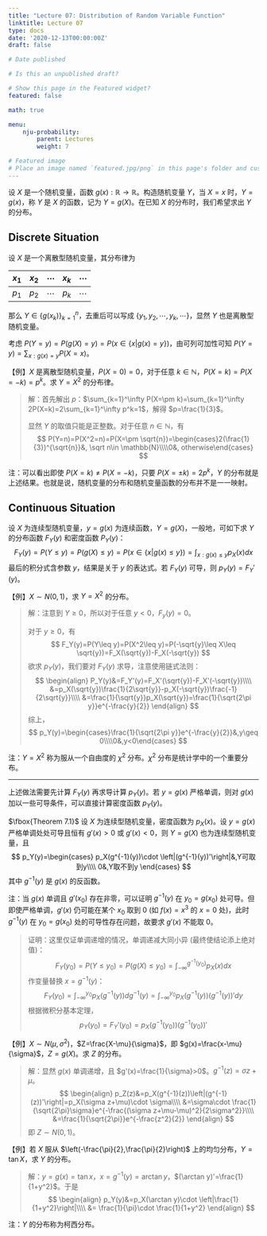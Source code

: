 ```yaml
---
title: "Lecture 07: Distribution of Random Variable Function"
linktitle: Lecture 07
type: docs
date: '2020-12-13T00:00:00Z'
draft: false

# Date published

# Is this an unpublished draft?

# Show this page in the Featured widget?
featured: false

math: true

menu:
    nju-probability:
        parent: Lectures
        weight: 7

# Featured image
# Place an image named `featured.jpg/png` in this page's folder and customize its options here.
--- 
```


设 $X$ 是一个随机变量，函数 $g(x):\mathbb R\rightarrow \mathbb{R}$。构造随机变量 $Y$，当 $X=x$ 时，$Y=g(x)$，称 $Y$ 是 $X$ 的函数，记为 $Y=g(X)$。在已知 $X$ 的分布时，我们希望求出 $Y$ 的分布。

## Discrete Situation

设 $X$ 是一个离散型随机变量，其分布律为

| $x_1$ | $x_2$ | $\cdots$ | $x_k$ | $\cdots$ |
| ----- | ----- | -------- | ----- | -------- |
| $p_1$ | $p_2$ | $\cdots$ | $p_k$ | $\cdots$ |

那么 $Y\in \{g(x_k)\}_{k=1}^n$，去重后可以写成 $\{y_1,y_2,\cdots,y_k,\cdots\}$，显然 $Y$ 也是离散型随机变量。

考虑 $P(Y=y)=P(g(X)=y)=P(x\in\{x|g(x)=y\})$，由可列可加性可知 $P(Y=y)=\sum_{x:g(x)=y}P(X=x)$。

【例】$X$ 是离散型随机变量，$P(X=0)=0$，对于任意 $k\in \mathbb{N}$，$P(X=k)=P(X=-k)=p^k$。求 $Y=X^2$ 的分布律。

> 解：首先解出 $p$：$\sum_{k=1}^\infty P(X=\pm k)=\sum_{k=1}^\infty 2P(X=k)=2\sum_{k=1}^\infty p^k=1$，解得 $p=\frac{1}{3}$。
>
> 显然 $Y$ 的取值只能是正整数。对于任意 $n\in \mathbb{N}$，有
> $$
> P(Y=n)=P(X^2=n)=P(X=\pm \sqrt{n})=\begin{cases}2(\frac{1}{3})^{\sqrt{n}}&, \sqrt n\in \mathbb{N}\\\\0&, otherwise\end{cases}
> $$

注：可以看出即使 $P(X=k)\neq P(X=-k)$，只要 $P(X=\pm k)=2p^k$，$Y$ 的分布就是上述结果。也就是说，随机变量的分布和随机变量函数的分布并不是一一映射。

## Continuous Situation

设 $X$ 为连续型随机变量，$y=g(x)$ 为连续函数，$Y=g(X)$，一般地，可如下求 $Y$ 的分布函数 $F_Y(y)$ 和密度函数 $P_Y(y)$：
$$
F_Y(y)=P(Y\leq y)=P(g(X)\leq y)=P(x\in \{x|g(x)\leq y\})=\int_{x:g(x)\leq y} p_X(x)dx
$$
最后的积分式含参数 $y$，结果是关于 $y$ 的表达式。若 $F_Y(y)$ 可导，则 $p_Y(y)=F_Y'(y)$。

【例】$X\sim N(0,1)$，求 $Y=X^2$ 的分布。

> 解：注意到 $Y\geq 0$，所以对于任意 $y<0$，$F_y(y)=0$。
>
> 对于 $y\geq 0$，有
> $$
> F_Y(y)=P(Y\leq y)=P(X^2\leq y)=P(-\sqrt{y}\leq X\leq \sqrt{y})=F_X(\sqrt{y})-F_X(-\sqrt{y})
> $$
> 欲求 $p_Y(y)$，我们要对 $F_Y(y)$ 求导，注意使用链式法则：
> $$
> \begin{align}
> P_Y(y)&=F_Y'(y)=F_X'(\sqrt{y})-F_X'(-\sqrt{y})\\\\
> &=p_X(\sqrt{y})\frac{1}{2\sqrt{y}}-p_X(-\sqrt{y})\frac{-1}{2\sqrt{y}}\\\\
> &=\frac{1}{\sqrt{y}}p_X(\sqrt{y})=\frac{1}{\sqrt{2\pi y}}e^{-\frac{y}{2}}
> \end{align}
> $$
> 综上，
> $$
> p_Y(y)=\begin{cases}\frac{1}{\sqrt{2\pi y}}e^{-\frac{y}{2}}&,y\geq 0\\\\0&,y<0\end{cases}
> $$

注：$Y=X^2$ 称为服从一个自由度的 $\chi^2$ 分布。$\chi^2$ 分布是统计学中的一个重要分布。

---

上述做法需要先计算 $F_Y(y)$ 再求导计算 $p_Y(y)$。若 $y=g(x)$ 严格单调，则对 $g(x)$ 加以一些可导条件，可以直接计算密度函数 $p_Y(y)$。

$\fbox{Theorem 7.1}$ 设 $X$ 为连续型随机变量，密度函数为 $p_X(x)$。设 $y=g(x)$ 严格单调处处可导且恒有 $g'(x)>0$ 或 $g'(x)<0$，则 $Y=g(X)$ 也为连续型随机变量，且
$$
p_Y(y)=\begin{cases}
p_X(g^{-1}(y))\cdot \left|(g^{-1}(y))'\right|&,Y可取到y\\\\
0&,Y取不到y
\end{cases}
$$
其中 $g^{-1}(y)$ 是 $g(x)$ 的反函数。

注：当 $g(x)$ 单调且 $g'(x_0)$ 存在非零，可以证明 $g^{-1}(y)$ 在 $y_0=g(x_0)$ 处可导。但即使严格单调，$g'(x)$ 仍可能在某个 $x_0$ 取到 0 (如 $f(x)=x^3$ 的 $x=0$ 处)，此时 $g^{-1}(y)$ 在 $y_0=g(x_0)$ 处的可导性存在问题，故要求 $g'(x)$ 不能取 0。

> 证明：这里仅证单调递增的情况，单调递减大同小异 (最终使结论添上绝对值)：
> $$
> F_Y(y_0)=P(Y\leq y_0)=P(g(X)\leq y_0)=\int_{-\infty}^{g^{-1}(y_0)}p_X(x)dx
> $$
> 作变量替换 $x=g^{-1}(y)$：
> $$
> F_Y(y_0)=\int_{-\infty}^{y_0}p_X(g^{-1}(y))dg^{-1}(y)=\int_{-\infty}^{y_0}p_X(g^{-1}(y))(g^{-1}(y))'dy
> $$
> 根据微积分基本定理，
> $$
> p_Y(y_0)=F_Y'(y_0)=p_X(g^{-1}(y_0))(g^{-1}(y_0))'
> $$

【例】$X\sim N(\mu, \sigma^2)$，$Z=\frac{X-\mu}{\sigma}$，即 $g(x)=\frac{x-\mu}{\sigma}$，$Z=g(X)$。求 $Z$ 的分布。

> 解：显然 $g(x)$ 单调递增，且 $g'(x)=\frac{1}{\sigma}>0$。$g^{-1}(z)=\sigma z+\mu$。
> $$
> \begin{align}
> p_Z(z)&=p_X(g^{-1}(z))\left|(g^{-1}(z))'\right|=p_X(\sigma z+\mu)\cdot \sigma\\\\
> &=\sigma\cdot \frac{1}{\sqrt{2\pi}\sigma}e^{-\frac{(\sigma z+\mu-\mu)^2}{2\sigma^2}}\\\\
> &=\frac{1}{\sqrt{2\pi}}e^{-\frac{z^2}{2}}
> \end{align}
> $$
> 即 $Z\sim N(0,1)$。

【例】若 $X$ 服从 $\left(-\frac{\pi}{2},\frac{\pi}{2}\right)$ 上的均匀分布，$Y=\tan X$，求 $Y$ 的分布。

> 解：$y=g(x)=\tan x$，$x=g^{-1}(y)=\arctan y$，$(\arctan y)'=\frac{1}{1+y^2}$。于是
> $$
> \begin{align}
> p_Y(y)&=p_X(\arctan y)\cdot \left|\frac{1}{1+y^2}\right|\\\\
> &= \frac{1}{\pi}\cdot \frac{1}{1+y^2}
> \end{align}
> $$

注：$Y$ 的分布称为柯西分布。

